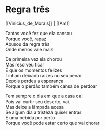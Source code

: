 # Regra três
[[Vinicius_de_Morais]] | [[Am]]  

Tantas você fez que ela cansou  
Porque você, rapaz  
Abusou da regra três  
Onde menos vale mais  

Da primeira vez ela chorou  
Mas resolveu ficar  
É que os momentos felizes  
Tinham deixado raízes no seu penar  
Depois perdeu a esperança  
Porque o perdão também cansa de perdoar  

Tem sempre o dia em que a casa cai  
Pois vai curtir seu deserto, vai.  
Mas deixe a lâmpada acesa  
Se algum dia a tristeza quiser entrar  
E uma bebida por perto  
Porque você pode estar certo que vai chorar  